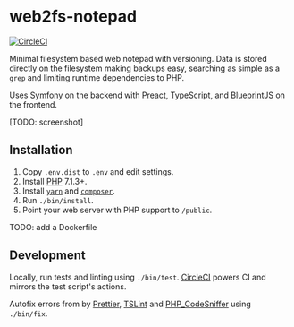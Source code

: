 web2fs-notepad
===============

[![CircleCI](https://circleci.com/gh/sushain97/web2fs-notepad.svg?style=svg&circle-token=42feed6af40ba8f31483d2249a20b855a3e7d776)](https://circleci.com/gh/sushain97/web2fs-notepad)

Minimal filesystem based web notepad with versioning. Data is stored directly
on the filesystem making backups easy, searching as simple as a `grep` and
limiting runtime dependencies to PHP.

Uses [Symfony][1] on the backend with [Preact][2], [TypeScript][3], and
[BlueprintJS][4] on the frontend.

[TODO: screenshot]

Installation
------------

1. Copy `.env.dist` to `.env` and edit settings.
1. Install [PHP][11] 7.1.3+.
1. Install [`yarn`][5] and [`composer`][6].
1. Run `./bin/install`.
1. Point your web server with PHP support to `/public`.

TODO: add a Dockerfile

Development
-----------

Locally, run tests and linting using `./bin/test`. [CircleCI][7] powers CI
and mirrors the test script's actions.

Autofix errors from by [Prettier][8], [TSLint][9] and [PHP_CodeSniffer][10]
using `./bin/fix`.

[1]: https://symfony.com/
[2]: https://preactjs.com/
[3]: http://typescriptlang.org/
[4]: https://blueprintjs.com/
[5]: https://yarnpkg.com/
[6]: https://getcomposer.org/
[7]: https://circleci.com/
[8]: https://prettier.io/
[9]: https://palantir.github.io/tslint/
[10]: http://pear.php.net/package/PHP_CodeSniffer
[11]: http://www.php.net/
